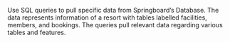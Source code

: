 Use SQL queries to pull specific data from Springboard’s Database. The data represents information of a resort with tables labelled facilities, members, and bookings. The queries pull relevant data regarding various tables and features. 

